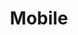 ---
layout: post_by_tag
title: Mobile
tag: mobile
permalink: /meta/tag/mobile/
header-img: images/bg-post.jpg
---